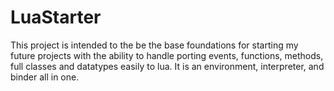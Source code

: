 # LuaStarter
This project is intended to the be the base foundations for starting my future projects with the ability to handle porting events, functions, methods, full classes and datatypes easily to lua. It is an environment, interpreter, and binder all in one.
